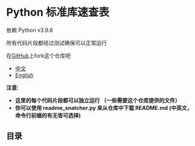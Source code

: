 # Python 标准库速查表

依赖 Python v3.9.8

所有代码片段都经过测试确保可以正常运行

在[GitHub](https://github.com/pynickle/python-cheatsheet-redefined)上fork这个仓库吧

- [中文](README-zh-cn.md)
- [English](README.md)

**注意**:
- **这里的每个代码片段都可以独立运行 （一些需要这个仓库提供的文件）**
- **你可以使用 readme_snatcher.py 来从仓库中下载 README.md (中英文，命令行前缀的有无皆可选择)**

## 目录